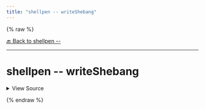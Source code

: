 ```yaml
---
title: "shellpen -- writeShebang"
---
```


{% raw %}





[🔙 Back to shellpen --](/api/shellpen/--)

---







<!-- Todo, if there are no subcommands under the child commands, use a smaller heading size -->

# shellpen -- writeShebang



<details>
  <summary>View Source</summary>

{% endraw %}
{% highlight sh %}

if [ -n "${_SHELLPEN_SHEBANG[$_SHELLPEN_CURRENT_SOURCE_INDEX]}" ]
then
  _SHELLPEN_SOURCECODE[$_SHELLPEN_CURRENT_SOURCE_INDEX]="${_SHELLPEN_SHEBANG[$_SHELLPEN_CURRENT_SOURCE_INDEX]}\n${_SHELLPEN_SOURCECODE[$_SHELLPEN_CURRENT_SOURCE_INDEX]}"
fi
_SHELLPEN_SHEBANG[$_SHELLPEN_CURRENT_SOURCE_INDEX]=""
{% endhighlight %}
{% raw %}

</details>










  
{% endraw %}
